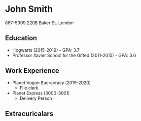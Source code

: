 # John Smith

867-5309
220B Baker St.
London

## Education

* Hogwarts (2015-2019) - GPA: 3.7
* Professor Xavier School for the Gifted (2011-2015) - GPA: 3.6

## Work Experience

* Planet Vogon Bueracracy (2019-2020)
  - File clerk
* Planet Express (3000-3001)
  - Delivery Person

## Extracuricalars
